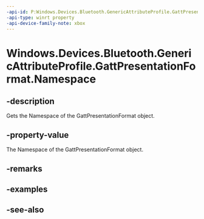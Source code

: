 ```yaml
---
-api-id: P:Windows.Devices.Bluetooth.GenericAttributeProfile.GattPresentationFormat.Namespace
-api-type: winrt property
-api-device-family-note: xbox
---
```


<!-- Property syntax
public byte Namespace { get; }
-->

# Windows.Devices.Bluetooth.GenericAttributeProfile.GattPresentationFormat.Namespace

## -description
Gets the Namespace of the GattPresentationFormat object.

## -property-value
The Namespace of the GattPresentationFormat object.

## -remarks

## -examples

## -see-also
